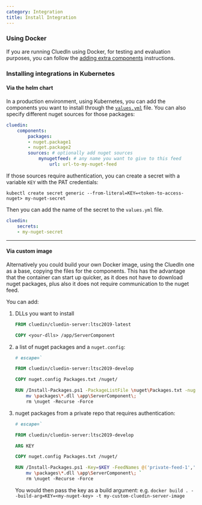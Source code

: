 ```yaml
---
category: Integration
title: Install Integration
---
```


### Using Docker

If you are running CluedIn using Docker, for testing and evaluation purposes, you can follow the [adding extra components](/docs/0-gettingStarted/docker-local.html#adding-extra-components) instructions.


### Installing integrations in Kubernetes 

#### Via the helm chart

In a production environment, using Kubernetes, you can add the components you want to install through the [`values.yml`](/docs/0-gettingStarted/kubernetes.html#installation) file. You can also specify different nuget sources for those packages:

```yaml
cluedin:
    components:
        packages:
        - nuget.package1
        - nuget.package2
        sources: # optionally add nuget sources
            mynugetfeed: # any name you want to give to this feed
                url: url-to-my-nuget-feed
```

If those sources require authentication, you can create a secret with a variable `KEY` with the PAT credentials:

```shell
kubectl create secret generic --from-literal=KEY=<token-to-access-nuget> my-nuget-secret
```
Then you can add the name of the secret to the `values.yml` file.
```yaml
cluedin:
    secrets:
    - my-nuget-secret
```

---
#### Via custom image

Alternatively you could build your own Docker image, using the CluedIn one as a base, copying the files for the components. This has the advantage that the container can start up quicker, as it does not have to download nuget packages, plus also it does not require communication to the nuget feed. 

You can add:

1. DLLs you want to install

    ```Dockerfile
    FROM cluedin/cluedin-server:ltsc2019-latest

    COPY <your-dlls> /app/ServerComponent
    ```

1. a list of nuget packages and a `nuget.config`:
    ```Dockerfile
    # escape=`

    FROM cluedin/cluedin-server:ltsc2019-develop

    COPY nuget.config Packages.txt /nuget/

    RUN /Install-Packages.ps1 -PackageListFile \nuget\Packages.txt -nugetConfig \nuget\nuget.config; `
        mv \packages\*.dll \app\ServerComponent\; `
        rm \nuget -Recurse -Force
    ```

2. nuget packages from a private repo that requires authentication:
    ```Dockerfile
    # escape=`

    FROM cluedin/cluedin-server:ltsc2019-develop

    ARG KEY

    COPY nuget.config Packages.txt /nuget/

    RUN /Install-Packages.ps1 -Key=$KEY -FeedNames @('private-feed-1','private-feed-2') -PackageListFile \nuget\Packages.txt -nugetConfig \nuget\nuget.config; `
        mv \packages\*.dll \app\ServerComponent\; `
        rm \nuget -Recurse -Force
    ```
    You would then pass the key as a build argument: e.g. `docker build . --build-arg=KEY=<my-nuget-key> -t my-custom-cluedin-server-image`

